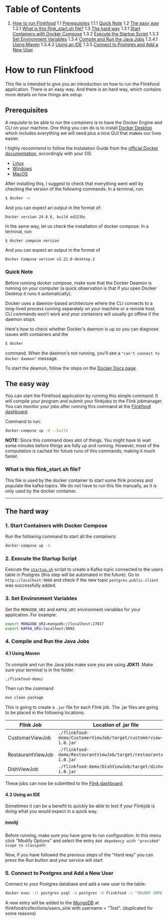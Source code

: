 # Table of Contents
1. [How to run Flinkfood](#how-to-run-flinkfood)
   1.1 [Prerequisites](#prerequisites)
       1.1.1 [Quick Note](#quick-note)
   1.2 [The easy way](#the-easy-way)
       1.2.1 [What is this flink_start.sh file?](#what-is-this-flink_startsh-file)
   1.3 [The hard way](#the-hard-way)
       1.3.1 [Start Containers with Docker Compose](#1-start-containers-with-docker-compose)
       1.3.2 [Execute the Startup Script](#2-execute-the-startup-script)
       1.3.3 [Set Environment Variables](#3-set-environment-variables)
       1.3.4 [Compile and Run the Java Jobs](#4-compile-and-run-the-java-jobs)
           1.3.4.1 [Using Maven](#41-using-maven)
           1.3.4.2 [Using an IDE](#42-using-an-ide)
       1.3.5 [Connect to Postgres and Add a New User](#5-connect-to-postgres-and-add-a-new-user)

# How to run Flinkfood

This file is intended to give you an introduction on how to run the Flinkfood application. There is an easy way. And there is an hard way, which contains more details on how things are setup.

## Prerequisites
A requisite to be able to run the containers is to have the Docker Engine and CLI on your machine. One thing you can do is to install [Docker Desktop](https://docs.docker.com/desktop/) which includes everything we will need plus a nice GUI that makes our lives easier.

I highly recommend to follow the Instalation Guide from the [official Docker documentation](https://docs.docker.com/), accordingly with your OS:
- [Linux]((https://docs.docker.com/desktop/install/linux-install/))
- [Windows](https://docs.docker.com/desktop/install/windows-install/)
- [MacOS](https://docs.docker.com/desktop/install/mac-install/)

After installing this, I suggest to check that everything went well by checking the version of the following commands. In a terminal, run:
```bash
$ docker -v
```
And you can expect an output in the format of:
```
Docker version 24.0.6, build ed223bc
```

In the same way, let us check the installation of docker compose. In a terminal, run:
```bash
$ docker compose version
```
And you can expect an output in the format of 
```
Docker Compose version v2.22.0-desktop.2
```

### Quick Note

Before running docker compose, make sure that the Docker Deamon is running on your computer (a quick observation is that if you open Docker Desktop it runs it automatically).

Docker uses a daemon-based architecture where the CLI connects to a long-lived process running separately on your machine or a remote host. CLI commands won't work and your containers will usually go offline if the daemon stops.

Here's how to check whether Docker's daemon is up so you can diagnose issues with containers and the

```bash
$ docker
```

command. When the daemon's not running, you'll see a 
`"can't connect to Docker daemon"` message.

To start the deamon, follow the steps on the [Docker Docs page](https://docs.docker.com/config/daemon/start/).

## The easy way
You can start the Flinkfood application by running this simple command. It will compile your program and submit your flinkjobs to the Flink jobmanager. You can monitor your jobs after running this command at the [Flinkfood dashboard](http://localhost:8081/#/overview).

Command to run:
```bash
docker-compose up -d --build
```

**NOTE:** Since this command does alot of things. You might have to wait some minutes before things are fully up and running. However, most of the computation is cached for future runs of this commands, making it much faster.

### What is this flink_start.sh file?
This file is used by the docker container to start some flink process and populate the kafka topics. We do not have to run this file manually, as it is only used by the docker container.

--- 

## The hard way
### 1. Start Containers with Docker Compose

Run the following command to start all the containers:

```bash
docker-compose up -d
```

### 2. Execute the Startup Script
Execute the [`startup.sh`](../startup.sh) script to create a Kafka topic connected to the users table in Postgres (this step will be automated in the future). Go to `http://localhost:9000` and check if the new topic `postgres.public.client` was successfully added.

### 3. Set Environment Variables
Set the `MONGODB_URI` and `KAFKA_URI` environment variables for your application. For example:
```bash
export MONGODB_URI=mongodb://localhost:27017
export KAFKA_URI=localhost:9092
```

### 4. Compile and Run the Java Jobs
#### 4.1 Using Maven
To compile and run the Java jobs make sure you are using **JDK11**. Make sure your terminal is in the folder:
```
./flinkfood-demo/
```

Then run the command
```bash
mvn clean package
```

This is going to create a `.jar` file for each Flink job. The .jar files are going to be placed in the following locations:

| Flink Job | Location of .jar file |
| ----------| --------------------- |
| CustomerViewJob |`./flinkfood-demo/CustomerViewJob/target/customerview-1.0.jar` |
| RestaurantViewJob | `./flinkfood-demo/RestaurantViewJob/target/restaurantview-1.0.jar` |
| DishViewJob |`./flinkfood-demo/DishViewJob/target/dishview-1.0.jar` |
 
These jobs can now be submitted to the [Flink dashboard](localhost:8081).

#### 4.2 Using an IDE
Sometimes it can be a benefit to quickly be able to test if your Flinkjob is doing what you would expect in a quick way. 

##### Intellij
Before running, make sure you have gone to run configuration. In this menu click "Modify Options" and select the entry `Add depedency with "provided" scope to classpath`

Now, if you have followed the previous steps of the "Hard way" you can press the Run button and your service will start

### 5. Connect to Postgres and Add a New User
Connect to your Postgres database and add a new user to the table:
```bash
docker exec -it postgres psql -U postgres -d flinkfood -c "INSERT INTO public.customer (id,username,first_name,last_name,birthdate,email,fiscal_code) VALUES (6, 'test', 'test', 'test', '2021-01-01', 'test', 'test');"
```
A new entry will be added to the [MongoDB](mongodb://localhost:27017) at flinkfood/collections/users_sink
with username = "Test". (duplicated for some reasons)
